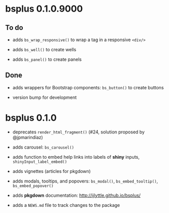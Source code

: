 # bsplus 0.1.0.9000

## To do

- adds `bs_wrap_responsive()` to wrap a tag in a responsive `<div/>`

- adds `bs_well()` to create wells

- adds `bs_panel()` to create panels

## Done

- adds wrappers for Bootstrap components: `bs_button()` to create buttons

- version bump for development

# bsplus 0.1.0

- deprecates `render_html_fragment()` (#24, solution proposed by @jpmarindiaz)

- adds carousel: `bs_carousel()` 

- adds function to embed help links into labels of **shiny** inputs, `shinyInput_label_embed()`

- adds vignettes (articles for pkgdown)

- adds modals, tooltips, and popovers: `bs_modal()`, `bs_embed_tooltip()`, `bs_embed_popover()`

- adds **pkgdown** documentation: http://ijlyttle.github.io/bsplus/

- adds a `NEWS.md` file to track changes to the package



